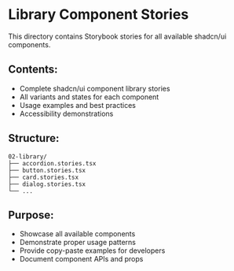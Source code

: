 # Library Component Stories

This directory contains Storybook stories for all available shadcn/ui components.

## Contents:
- Complete shadcn/ui component library stories
- All variants and states for each component
- Usage examples and best practices
- Accessibility demonstrations

## Structure:
```
02-library/
├── accordion.stories.tsx
├── button.stories.tsx
├── card.stories.tsx
├── dialog.stories.tsx
└── ...
```

## Purpose:
- Showcase all available components
- Demonstrate proper usage patterns
- Provide copy-paste examples for developers
- Document component APIs and props 